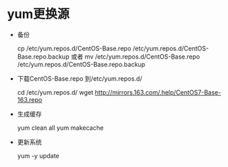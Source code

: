 
# yum更换源

- 备份


    cp /etc/yum.repos.d/CentOS-Base.repo /etc/yum.repos.d/CentOS-Base.repo.backup
    或者
    mv /etc/yum.repos.d/CentOS-Base.repo /etc/yum.repos.d/CentOS-Base.repo.backup

- 下载CentOS-Base.repo 到/etc/yum.repos.d/


    cd   /etc/yum.repos.d/
    wget http://mirrors.163.com/.help/CentOS7-Base-163.repo


- 生成缓存


    yum clean all
    yum makecache

- 更新系统


	yum -y update
